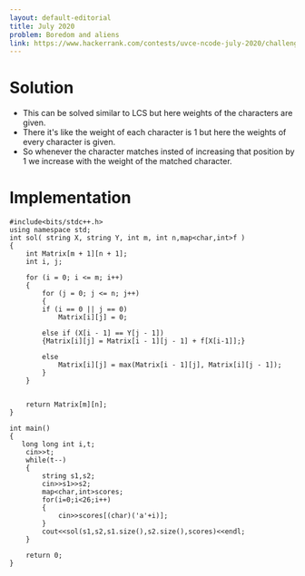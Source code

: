 ```yaml
---
layout: default-editorial
title: July 2020
problem: Boredom and aliens
link: https://www.hackerrank.com/contests/uvce-ncode-july-2020/challenges/ability
---
```

# Solution

* This can be solved similar to LCS but here weights of the characters are given.
* There it's like the weight of each character is $1$ but here the weights of every character is given.
* So whenever the character matches insted of increasing that position by 1 we increase with the weight of the matched character.

# Implementation
~~~
#include<bits/stdc++.h>  
using namespace std; 
int sol( string X, string Y, int m, int n,map<char,int>f )  
{  
    int Matrix[m + 1][n + 1];  
    int i, j;  
  
    for (i = 0; i <= m; i++)  
    {  
        for (j = 0; j <= n; j++)  
        {  
        if (i == 0 || j == 0)  
            Matrix[i][j] = 0;  
      
        else if (X[i - 1] == Y[j - 1])  
        {Matrix[i][j] = Matrix[i - 1][j - 1] + f[X[i-1]];}  
      
        else
            Matrix[i][j] = max(Matrix[i - 1][j], Matrix[i][j - 1]);  
        }  
    }  
          
   
    return Matrix[m][n];  
}  
  
int main()  
{  
   long long int i,t;
    cin>>t;
    while(t--)
    {
        string s1,s2;
        cin>>s1>>s2;
        map<char,int>scores;
        for(i=0;i<26;i++)
        {
            cin>>scores[(char)('a'+i)];
        }
        cout<<sol(s1,s2,s1.size(),s2.size(),scores)<<endl;
    }
      
    return 0;  
}  
~~~
